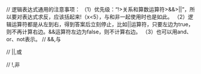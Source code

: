 // 逻辑表达式通用的注意事项：
（1）优先级：“!>关系和算数运算符>&&>||”，所以要对表达式求反，应该括起来!（x<5），与和非一起使用时也是如此。
（2）逻辑运算符都是从左到右，得到答案后立刻停止，比如||运算符，只要左边为true，则不再计算右边。&&运算符左边为false，则不计算右边。
（3）也可以用and、or、not表示。
// &&,与

// ||,或

// !,非
